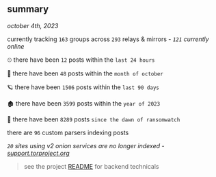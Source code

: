 
## summary
_october 4th, 2023_

currently tracking `163` groups across `293` relays & mirrors - _`121` currently online_

⏲ there have been `12` posts within the `last 24 hours`

🦈 there have been `48` posts within the `month of october`

🪐 there have been `1506` posts within the `last 90 days`

🏚 there have been `3599` posts within the `year of 2023`

🦕 there have been `8289` posts `since the dawn of ransomwatch`

there are `96` custom parsers indexing posts

_`20` sites using v2 onion services are no longer indexed - [support.torproject.org](https://support.torproject.org/onionservices/v2-deprecation/)_

> see the project [README](https://github.com/joshhighet/ransomwatch#ransomwatch--) for backend technicals
